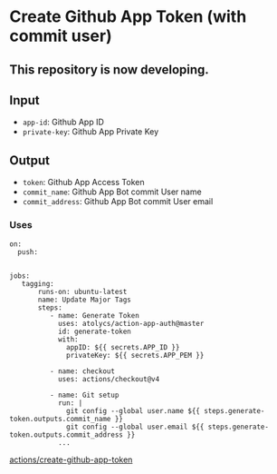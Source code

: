# Create Github App Token (with commit user)

## This repository is now developing.


## Input
* `app-id`: Github App ID
* `private-key`: Github App Private Key

## Output
* `token`: Github App Access Token
* `commit_name`: Github App Bot commit User name
* `commit_address`: Github App Bot commit User email

### Uses
```
on:
  push:


jobs:
   tagging:
       runs-on: ubuntu-latest
       name: Update Major Tags
       steps:
          - name: Generate Token
            uses: atolycs/action-app-auth@master
            id: generate-token
            with:
              appID: ${{ secrets.APP_ID }}
              privateKey: ${{ secrets.APP_PEM }}

          - name: checkout
            uses: actions/checkout@v4

          - name: Git setup
            run: |
              git config --global user.name ${{ steps.generate-token.outputs.commit_name }}
              git config --global user.email ${{ steps.generate-token.outputs.commit_address }}
            ...         
```


[actions/create-github-app-token](https://github.com/actions/create-github-app-token)